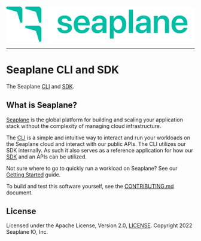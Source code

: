 <p align="center">
<img src="./assets/seaplane_green_tsp.min.svg">
</p>

---
# Seaplane CLI and SDK

The Seaplane [CLI] and [SDK].

## What is Seaplane?

[Seaplane] is the global platform for building and scaling your application stack
without the complexity of managing cloud infrastructure.

The [CLI] is a simple and intuitive way to interact and run your workloads
on the Seaplane cloud and interact with our public APIs. The CLI utilizes our
SDK internally. As such it also serves as a reference application for how our
[SDK] and an APIs can be utilized.

Not sure where to go to quickly run a workload on Seaplane? See our [Getting
Started] guide.

To build and test this software yourself, see the [CONTRIBUTING.md][contributing]
document.

## License

Licensed under the Apache License, Version 2.0, [LICENSE](LICENSE). Copyright 2022 Seaplane IO, Inc.

[//]: # (Links)

[Seaplane]: https://seaplane.io/
[CLI]: https://github.com/seaplane-io/seaplane/tree/main/seaplane-cli
[SDK]: https://github.com/seaplane-io/seaplane/tree/main/seaplane-sdk
[Getting Started]: https://github.com/seaplane-io/seaplane/blob/main/docs/GETTING_STARTED.md
[contributing]: https://github.com/seaplane-io/seaplane/blob/main/docs/CONTRIBUTING.md
